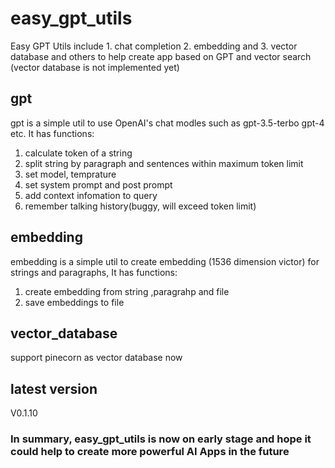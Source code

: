 # easy_gpt_utils
Easy GPT Utils include 1. chat completion 2. embedding and 3. vector database and others to help create app based on GPT and vector search
(vector database is not implemented yet)

## gpt
gpt is a simple util to use OpenAI's chat modles such as gpt-3.5-terbo gpt-4 etc. It has functions:
1. calculate token of a string
2. split string by paragraph and sentences within maximum token limit
3. set model, temprature
4. set system prompt and post prompt
5. add context infomation to query
6. remember talking history(buggy, will exceed token limit)

## embedding
embedding is a simple util to create embedding (1536 dimension victor) for strings and paragraphs, It has functions:
1. create embedding from string ,paragrahp and file
2. save embeddings to file

## vector_database
support pinecorn as vector database now


## latest version
V0.1.10


### In summary, easy_gpt_utils is now on early stage and hope it could help to create more powerful AI Apps in the future

